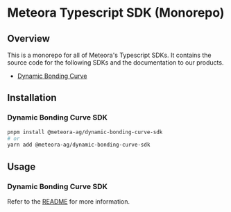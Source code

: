 # Meteora Typescript SDK (Monorepo)

## Overview

This is a monorepo for all of Meteora's Typescript SDKs. It contains the source code for the following SDKs and the documentation to our products.

- [Dynamic Bonding Curve](./packages/dynamic-bonding-curve/README.md)

## Installation

### Dynamic Bonding Curve SDK

```bash
pnpm install @meteora-ag/dynamic-bonding-curve-sdk
# or
yarn add @meteora-ag/dynamic-bonding-curve-sdk
```

## Usage

### Dynamic Bonding Curve SDK

Refer to the [README](./packages/dynamic-bonding-curve/README.md) for more information.
